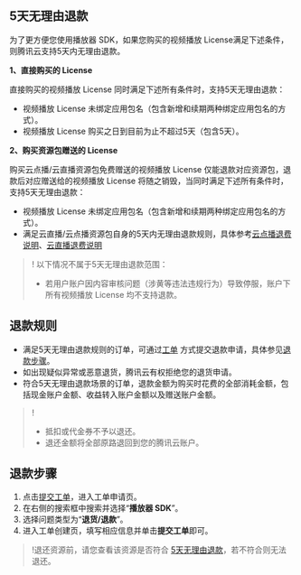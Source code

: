 

[](id:back1)
## 5天无理由退款

为了更方便您使用播放器 SDK，如果您购买的视频播放 License满足下述条件，则腾讯云支持5天内无理由退款。

**1、直接购买的 License** 

直接购买的视频播放 License 同时满足下述所有条件时，支持5天无理由退款：
* 视频播放 License 未绑定应用包名（包含新增和续期两种绑定应用包名的方式）。
* 视频播放 License 购买之日到目前为止不超过5天（包含5天）。

**2、购买资源包赠送的 License** 

购买云点播/云直播资源包免费赠送的视频播放 License 仅能退款对应资源包，退款后对应赠送给的视频播放 License 将随之销毁，当同时满足下述所有条件时，支持5天无理由退款：
* 视频播放 License 未绑定应用包名（包含新增和续期两种绑定应用包名的方式）。
* 满足云直播/云点播资源包自身的5天内无理由退款规则，具体参考[云点播退费说明](https://cloud.tencent.com/document/product/266/35787)、[云直播退费说明](https://cloud.tencent.com/document/product/267/43456#5.E5.A4.A9.E6.97.A0.E7.90.86.E7.94.B1.E9.80.80.E6.AC.BE)

>! 以下情况不属于5天无理由退款范围： 
> - 若用户账户因内容审核问题（涉黄等违法违规行为）导致停服，账户下所有视频播放 License 均不支持退款。


## 退款规则
- 满足5天无理由退款规则的订单，可通过[工单](https://console.cloud.tencent.com/workorder/category) 方式提交退款申请，具体参见[退款步骤](下面的退款步骤)。
- 如出现疑似异常或恶意退货，腾讯云有权拒绝您的退货申请。
- 符合5天无理由退款场景的订单，退款金额为购买时花费的全部消耗金额，包括现金账户金额、收益转入账户金额以及赠送账户金额。

>!
> - 抵扣或代金券不予以退还。
> - 退还金额将全部原路退回到您的腾讯云账户。


## 退款步骤
1. 点击[提交工单](https://console.cloud.tencent.com/workorder/category)，进入工单申请页。
2. 在右侧的搜索框中搜索并选择“**播放器 SDK**”。
3. 选择问题类型为“**退货/退款**”。
4. 进入工单创建页，填写相应信息并单击**提交工单**即可。

>!退还资源前，请您查看该资源是否符合 [5天无理由退款](#back1)，若不符合则无法退还。
